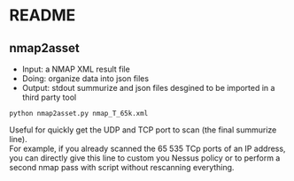 # README

## nmap2asset

- Input: a NMAP XML result file
- Doing: organize data into json files
- Output: stdout summurize and json files desgined to be imported in a third party tool

```
python nmap2asset.py nmap_T_65k.xml
```

Useful for quickly get the UDP and TCP port to scan (the final summurize line).  
For example, if you already scanned the 65 535 TCp ports of an IP address, you can directly give this line to custom you Nessus policy or to perform a second nmap pass with script without rescanning everything.
